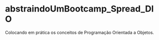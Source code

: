 # abstraindoUmBootcamp_Spread_DIO
Colocando em prática os conceitos de Programação Orientada a Objetos.
